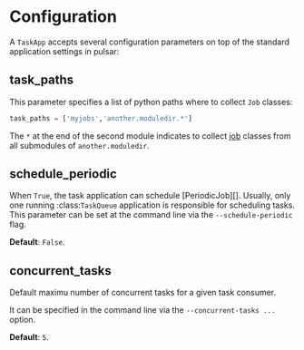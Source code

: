 # Configuration

A `TaskApp` accepts several configuration parameters on top of the
standard application settings in pulsar:

## task_paths

This parameter specifies a list of python paths where to collect
`Job` classes:
```python
task_paths = ['myjobs','another.moduledir.*']
```
  The ``*`` at the end of the second module indicates to collect
  [job](./job.html) classes from all submodules of ``another.moduledir``.

## schedule_periodic

When ``True``, the task application can schedule [PeriodicJob][]. Usually,
only one running :class:`TaskQueue` application is responsible for
scheduling tasks.
This parameter can be set at the command line via the ``--schedule-periodic``
flag.

**Default**: ``False``.

## concurrent_tasks

Default maximu number of concurrent tasks for a given task consumer.

It can be specified in the command line via the
``--concurrent-tasks ...`` option.

**Default**: ``5``.


[Job]: ./job.md
